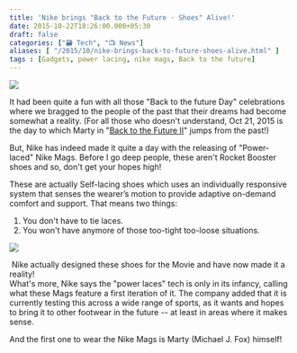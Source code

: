 ```yaml
---
title: 'Nike brings "Back to the Future - Shoes" Alive!'
date: 2015-10-22T18:26:00.000+05:30
draft: false
categories: ["🗃️ Tech", "📺 News"]
aliases: [ "/2015/10/nike-brings-back-to-future-shoes-alive.html" ]
tags : [Gadgets, power lacing, nike mags, Back to the future]
---
```


[![](https://2.bp.blogspot.com/-d5DmsD-Szrk/Vijbh8CpI3I/AAAAAAAAC1g/vLNWDI5XzZE/s640/nikemags2015.png)](https://2.bp.blogspot.com/-d5DmsD-Szrk/Vijbh8CpI3I/AAAAAAAAC1g/vLNWDI5XzZE/s1600/nikemags2015.png)

  
It had been quite a fun with all those "Back to the future Day" celebrations where we bragged to the people of the past that their dreams had become somewhat a reality. (For all those who doesn't understand, Oct 21, 2015 is the day to which Marty in "[Back to the Future II](https://www.imdb.com/title/tt0096874/)" jumps from the past!)  
  
But, Nike has indeed made it quite a day with the releasing of "Power-laced" Nike Mags. Before I go deep people, these aren't Rocket Booster shoes and so, don't get your hopes high!  
  
These are actually Self-lacing shoes which uses an individually responsive system that senses the wearer’s motion to provide adaptive on-demand comfort and support. That means two things:  

1.  You don't have to tie laces.
2.  You won't have anymore of those too-tight too-loose situations.

[![](https://2.bp.blogspot.com/-JkevH3wc96A/VijbWEDRPII/AAAAAAAAC1Y/0NHZNvwj_tY/s400/2015-Nike-Mag-GIF1_large.gif)](https://2.bp.blogspot.com/-JkevH3wc96A/VijbWEDRPII/AAAAAAAAC1Y/0NHZNvwj_tY/s1600/2015-Nike-Mag-GIF1_large.gif)

 Nike actually designed these shoes for the Movie and have now made it a reality!  
What's more, Nike says the "power laces" tech is only in its infancy, calling what these Mags feature a first iteration of it. The company added that it is currently testing this across a wide range of sports, as it wants and hopes to bring it to other footwear in the future -- at least in areas where it makes sense.  
  
And the first one to wear the Nike Mags is Marty (Michael J. Fox) himself!